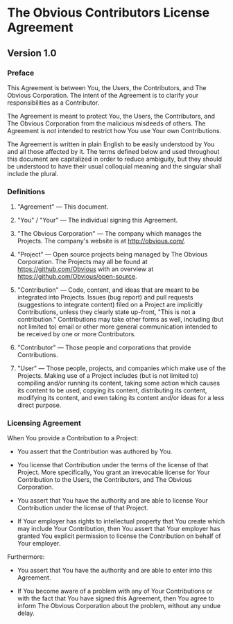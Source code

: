 The Obvious Contributors License Agreement
==========================================

Version 1.0
-----------

### Preface

This Agreement is between You, the Users, the Contributors, and The
Obvious Corporation. The intent of the Agreement is to clarify your
responsibilities as a Contributor.

The Agreement is meant to protect You, the Users, the Contributors,
and The Obvious Corporation from the malicious misdeeds of others.
The Agreement is *not* intended to restrict how You use Your own
Contributions.

The Agreement is written in plain English to be easily understood by
You and all those affected by it. The terms defined below and used
throughout this document are capitalized in order to reduce ambiguity,
but they should be understood to have their usual colloquial meaning
and the singular shall include the plural.

### Definitions

1. "Agreement" &mdash; This document.

2. "You" / "Your" &mdash; The individual signing this Agreement.

3. "The Obvious Corporation" &mdash; The company which manages the
   Projects. The company's website is at <http://obvious.com/>.

4. "Project" &mdash; Open source projects being managed by The
   Obvious Corporation. The Projects may all be found at
   <https://github.com/Obvious> with an overview at
   <https://github.com/Obvious/open-source>.

5. "Contribution" &mdash; Code, content, and ideas
   that are meant to be integrated into Projects. Issues (bug report)
   and pull requests (suggestions to integrate content) filed on a
   Project are implicitly Contributions, unless they clearly state
   up-front, "This is not a contribution." Contributions may take
   other forms as well, including (but not limited to) email or other
   more general communication intended to be received by one or more
   Contributors.

6. "Contributor" &mdash; Those people and
   corporations that provide Contributions.

7. "User" &mdash; Those people, projects, and companies which
   make use of the Projects. Making use of a Project includes (but is
   not limited to) compiling and/or running its content, taking some
   action which causes its content to be used, copying its content,
   distributing its content, modifying its content, and even taking
   its content and/or ideas for a less direct purpose.


### Licensing Agreement

When You provide a Contribution to a Project:

* You assert that the Contribution was authored by You.

* You license that Contribution under the terms of the
  license of that Project. More specifically, You grant an irrevocable
  license for Your Contribution to the Users, the Contributors, and
  The Obvious Corporation.

* You assert that You have the authority and are able to license Your
  Contribution under the license of that Project.

* If Your employer has rights to intellectual property that You create
  which may include Your Contribution, then You assert that Your
  employer has granted You explicit permission to license the Contribution
  on behalf of Your employer.

Furthermore:

* You assert that You have the authority and are able to enter into this
  Agreement.

* If You become aware of a problem with any of Your Contributions or
  with the fact that You have signed this Agreement, then You agree to
  inform The Obvious Corporation about the problem, without any undue
  delay.
